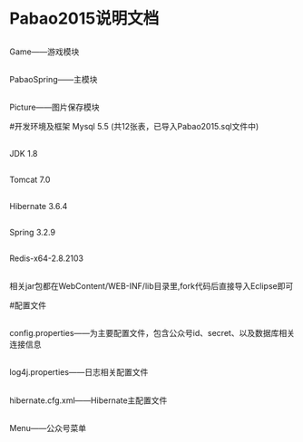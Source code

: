 # Pabao2015说明文档
##
Game——游戏模块
##
PabaoSpring——主模块
##
Picture——图片保存模块

#开发环境及框架
Mysql 5.5 (共12张表，已导入Pabao2015.sql文件中)
##
JDK 1.8
##
Tomcat 7.0
##
Hibernate 3.6.4
##
Spring 3.2.9
##
Redis-x64-2.8.2103
##
相关jar包都在WebContent/WEB-INF/lib目录里,fork代码后直接导入Eclipse即可

#配置文件
##
config.properties——为主要配置文件，包含公众号id、secret、以及数据库相关连接信息
##
log4j.properties——日志相关配置文件
##
hibernate.cfg.xml——Hibernate主配置文件
##
Menu——公众号菜单


